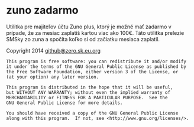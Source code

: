 zuno zadarmo
============

Utilitka pre majiteľov účtu Zuno plus, ktorý je možné mať zadarmo v prípade, že za
mesiac zaplatíš kartou viac ako 100€. Táto utilitka prelezie SMSky zo zuna a spočíta
koľko si od začiatku mesiaca zaplatil.

Copyright 2014 github@zero.sk.eu.org 

    This program is free software: you can redistribute it and/or modify
    it under the terms of the GNU General Public License as published by
    the Free Software Foundation, either version 3 of the License, or
    (at your option) any later version.

    This program is distributed in the hope that it will be useful,
    but WITHOUT ANY WARRANTY; without even the implied warranty of
    MERCHANTABILITY or FITNESS FOR A PARTICULAR PURPOSE.  See the
    GNU General Public License for more details.

    You should have received a copy of the GNU General Public License
    along with this program.  If not, see <http://www.gnu.org/licenses/>.
